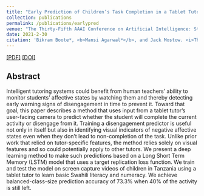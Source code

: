 ```yaml
---
title: "Early Prediction of Children’s Task Completion in a Tablet Tutor using Visual Features"
collection: publications
permalink: /publications/earlypred
venue: "The Thirty-Fifth AAAI Conference on Artificial Intelligence: Student Abstract. AAAI 2021"
date: 2021-2-30
citation: 'Bikram Boote*, <b>Mansi Agarwal*</b>, and Jack Mostow. <i>The Thirty-Fifth AAAI Conference on Artificial Intelligence: Student Abstract</i>. <b>AAAI 2021</b>.'
---
```


[[PDF]](https://mansiagarwal11.github.io/files/AAAI21.pdf)      [[DOI]](https://arxiv.org/pdf/2010.12810.pdf)

## Abstract
Intelligent tutoring systems could benefit from human teachers’ ability to monitor students’ affective states by watching them and thereby detecting early warning signs of disengagement in time to prevent it. Toward that goal, this paper describes a method that uses input from a tablet tutor’s user-facing camera to predict whether the student will complete the current activity or disengage from it. Training a disengagement predictor is useful not only in itself but also in identifying visual indicators of negative affective states even when they don’t lead to non-completion of the task. Unlike prior work that relied on tutor-specific features, the method relies solely on visual features and so could potentially apply to other tutors. We present a deep learning method to make such predictions based on a Long Short Term Memory (LSTM) model that uses a target replication loss function. We train and test the model on screen capture videos of children in Tanzania using a tablet tutor to learn basic Swahili literacy and numeracy. We achieve balanced-class-size prediction accuracy of 73.3% when 40% of the activity is still left.
